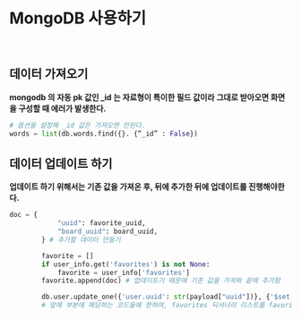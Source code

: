MongoDB 사용하기
==

<br>

## 데이터 가져오기

**mongodb 의 자동 pk 값인 _id 는 자료형이 특이한 필드 값이라 그대로 받아오면 화면을 구성할 때
에러가 발생한다.**<br>

```python
# 옵션을 설정해 _id 값은 가져오면 안된다.
words = list(db.words.find({}. {“_id” : False})
```

## 데이터 업데이트 하기
**업데이트 하기 위해서는 기존 값을 가져온 후, 뒤에 추가한 뒤에 업데이트를 진행해야한다.**<br>

```python
doc = {
            "uuid": favorite_uuid,
            "board_uuid": board_uuid,
        } # 추가할 데이터 만들기

        favorite = []
        if user_info.get('favorites') is not None:
            favorite = user_info['favorites']
        favorite.append(doc) # 업데이트기 때문에 기존 값을 가져와 끝에 추가함

        db.user.update_one({'user.uuid': str(payload["uuid"])}, {'$set': {'favorites': favorite}}) 
        # 앞에 부분에 해당하는 코드들에 한하여, favorites 딕셔너리 리스트를 favorite로 업데이트
```
